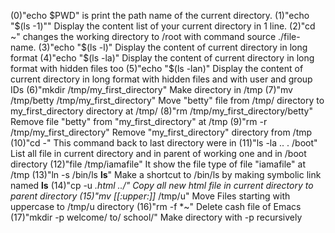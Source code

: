 (0)"echo $PWD" is print the path name of the current directory.
(1)"echo "$(ls -1)"" Display the content list of your current directory in 1 line.
(2)"cd ~" changes the working directory to /root with command source ./file-name.
(3)"echo "$(ls -l)" Display the content of current directory in long format
(4)"echo "$(ls -la)" Display the content of current directory in long format with hidden files too
(5)"echo "$(ls -lan)" Display the content of current directory in long format with hidden files and with user and group IDs
(6)"mkdir /tmp/my_first_directory" Make directory in /tmp
(7)"mv /tmp/betty /tmp/my_first_directory" Move "betty" file from /tmp/ directory to my_first_directory directory at /tmp/
(8)"rm /tmp/my_first_directory/betty" Remove file "betty" from "my_first_directory" at /tmp
(9)"rm -r /tmp/my_first_directory" Remove "my_first_directory" directory from /tmp
(10)"cd -" This command back to last directory were in
(11)"ls -la .. . /boot" List all file in current directory and in parent of working one and in /boot directory
(12)"file /tmp/iamafile" It show the file type of file "iamafile" at /tmp
(13)"ln -s /bin/ls __ls__" Make a shortcut to /bin/ls by making symbolic link named __ls__
(14)"cp -u *.html ../" Copy all new html file in current directory to parent directory
(15)"mv [[:upper:]]* /tmp/u" Move Files starting with uppercase to /tmp/u directory
(16)"rm -f *~" Delete cash file of Emacs
(17)"mkdir -p welcome/ to/ school/" Make directory with -p recursively
